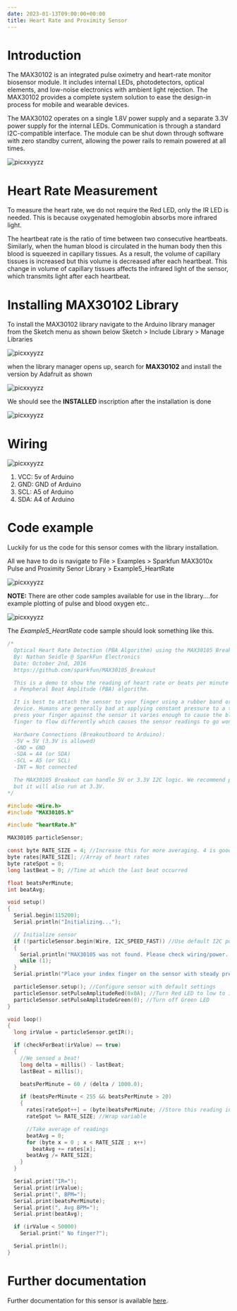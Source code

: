 ```yaml
---
date: 2023-01-13T09:00:00+00:00
title: Heart Rate and Proximity Sensor
---
```


# Introduction

The MAX30102 is an integrated pulse oximetry and heart-rate monitor biosensor module. It includes internal LEDs, photodetectors, optical elements, and low-noise electronics with ambient light rejection. The MAX30102 provides a complete system solution to ease the design-in process for mobile and wearable devices.

The MAX30102 operates on a single 1.8V power supply and a separate 3.3V power supply for the internal LEDs. Communication is through a standard I2C-compatible interface. The module can be shut down through software with zero standby current, allowing the power rails to remain powered at all times.

![picxxyyzz](img/pic.jpg)

# Heart Rate Measurement

To measure the heart rate, we do not require the Red LED, only the IR LED is needed. This is because oxygenated hemoglobin absorbs more infrared light.

The heartbeat rate is the ratio of time between two consecutive heartbeats. Similarly, when the human blood is circulated in the human body then this blood is squeezed in capillary tissues. As a result, the volume of capillary tissues is increased but this volume is decreased after each heartbeat. This change in volume of capillary tissues affects the infrared light of the sensor, which transmits light after each heartbeat.

# Installing MAX30102 Library

To install the MAX30102 library navigate to the Arduino library manager from the Sketch menu as shown below
Sketch > Include Library > Manage Libraries

![picxxyyzz](img/pic2.png)

when the library manager opens up, search for **MAX30102** and install the version by Adafruit as shown

![picxxyyzz](img/pic3.png)

We should see the **INSTALLED** inscription after the installation is done

![picxxyyzz](img/pic4.png)

# Wiring

![picxxyyzz](img/pic1.jpg)

1. VCC:	5v of Arduino
2. GND:	GND of Arduino
3. SCL:	A5 of Arduino
4. SDA:	A4 of Arduino

# Code example

Luckily for us the code for this sensor comes with the library installation.

All we have to do is navigate to File > Examples > Sparkfun MAX3010x Pulse and Proximity Senor Library > Example5_HeartRate

![picxxyyzz](img/pic5.png)

**NOTE:** There are other code samples available for use in the library....for example plotting of pulse and blood oxygen etc..

![picxxyyzz](img/pic6.png)

The *Example5_HeartRate* code sample should look something like this.

```c
/*
  Optical Heart Rate Detection (PBA Algorithm) using the MAX30105 Breakout
  By: Nathan Seidle @ SparkFun Electronics
  Date: October 2nd, 2016
  https://github.com/sparkfun/MAX30105_Breakout

  This is a demo to show the reading of heart rate or beats per minute (BPM) using
  a Penpheral Beat Amplitude (PBA) algorithm.

  It is best to attach the sensor to your finger using a rubber band or other tightening
  device. Humans are generally bad at applying constant pressure to a thing. When you
  press your finger against the sensor it varies enough to cause the blood in your
  finger to flow differently which causes the sensor readings to go wonky.

  Hardware Connections (Breakoutboard to Arduino):
  -5V = 5V (3.3V is allowed)
  -GND = GND
  -SDA = A4 (or SDA)
  -SCL = A5 (or SCL)
  -INT = Not connected

  The MAX30105 Breakout can handle 5V or 3.3V I2C logic. We recommend powering the board with 5V
  but it will also run at 3.3V.
*/

#include <Wire.h>
#include "MAX30105.h"

#include "heartRate.h"

MAX30105 particleSensor;

const byte RATE_SIZE = 4; //Increase this for more averaging. 4 is good.
byte rates[RATE_SIZE]; //Array of heart rates
byte rateSpot = 0;
long lastBeat = 0; //Time at which the last beat occurred

float beatsPerMinute;
int beatAvg;

void setup()
{
  Serial.begin(115200);
  Serial.println("Initializing...");

  // Initialize sensor
  if (!particleSensor.begin(Wire, I2C_SPEED_FAST)) //Use default I2C port, 400kHz speed
  {
    Serial.println("MAX30105 was not found. Please check wiring/power. ");
    while (1);
  }
  Serial.println("Place your index finger on the sensor with steady pressure.");

  particleSensor.setup(); //Configure sensor with default settings
  particleSensor.setPulseAmplitudeRed(0x0A); //Turn Red LED to low to indicate sensor is running
  particleSensor.setPulseAmplitudeGreen(0); //Turn off Green LED
}

void loop()
{
  long irValue = particleSensor.getIR();

  if (checkForBeat(irValue) == true)
  {
    //We sensed a beat!
    long delta = millis() - lastBeat;
    lastBeat = millis();

    beatsPerMinute = 60 / (delta / 1000.0);

    if (beatsPerMinute < 255 && beatsPerMinute > 20)
    {
      rates[rateSpot++] = (byte)beatsPerMinute; //Store this reading in the array
      rateSpot %= RATE_SIZE; //Wrap variable

      //Take average of readings
      beatAvg = 0;
      for (byte x = 0 ; x < RATE_SIZE ; x++)
        beatAvg += rates[x];
      beatAvg /= RATE_SIZE;
    }
  }

  Serial.print("IR=");
  Serial.print(irValue);
  Serial.print(", BPM=");
  Serial.print(beatsPerMinute);
  Serial.print(", Avg BPM=");
  Serial.print(beatAvg);

  if (irValue < 50000)
    Serial.print(" No finger?");

  Serial.println();
}

```

# Further documentation

Further documentation for this sensor is available [here](https://microcontrollerslab.com/max30102-pulse-oximeter-heart-rate-sensor-arduino/).